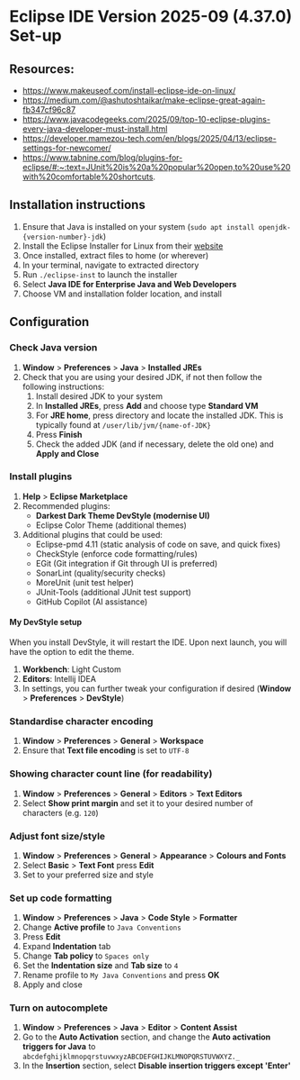 # Eclipse IDE Version 2025-09 (4.37.0) Set-up

## Resources:
- https://www.makeuseof.com/install-eclipse-ide-on-linux/
- https://medium.com/@ashutoshtaikar/make-eclipse-great-again-fb347cf96c87
- https://www.javacodegeeks.com/2025/09/top-10-eclipse-plugins-every-java-developer-must-install.html
- https://developer.mamezou-tech.com/en/blogs/2025/04/13/eclipse-settings-for-newcomer/
- https://www.tabnine.com/blog/plugins-for-eclipse/#:~:text=JUnit%20is%20a%20popular%20open,to%20use%20with%20comfortable%20shortcuts.

## Installation instructions
1. Ensure that Java is installed on your system (`sudo apt install openjdk-{version-number}-jdk`)
2. Install the Eclipse Installer for Linux from their [website](https://www.eclipse.org/downloads/packages/)
3. Once installed, extract files to home (or wherever)
4. In your terminal, navigate to extracted directory
5. Run `./eclipse-inst` to launch the installer
6. Select **Java IDE for Enterprise Java and Web Developers**
7. Choose VM and installation folder location, and install

## Configuration

### Check Java version
1. **Window** > **Preferences** > **Java** > **Installed JREs**
2. Check that you are using your desired JDK, if not then follow the following instructions:
   1. Install desired JDK to your system
   2. In **Installed JREs**, press **Add** and choose type **Standard VM**
   3. For **JRE home**, press directory and locate the installed JDK. This is typically found at `/user/lib/jvm/{name-of-JDK}`
   4. Press **Finish**
   5. Check the added JDK (and if necessary, delete the old one) and **Apply and Close**

### Install plugins
1. **Help** > **Eclipse Marketplace**
2. Recommended plugins:
   - **Darkest Dark Theme DevStyle (modernise UI)**
   - Eclipse Color Theme (additional themes)
3. Additional plugins that could be used:
   - Eclipse-pmd 4.11 (static analysis of code on save, and quick fixes)
   - CheckStyle (enforce code formatting/rules)
   - EGit (Git integration if Git through UI is preferred)
   - SonarLint (quality/security checks)
   - MoreUnit (unit test helper)
   - JUnit-Tools (additional JUnit test support)
   - GitHub Copilot (AI assistance)

#### My DevStyle setup
When you install DevStyle, it will restart the IDE. Upon next launch, you will have the option to edit the theme.
1. **Workbench**: Light Custom
2. **Editors**: Intellij IDEA
3. In settings, you can further tweak your configuration if desired (**Window** > **Preferences** > **DevStyle**)

### Standardise character encoding
1. **Window** > **Preferences** > **General** > **Workspace**
2. Ensure that **Text file encoding** is set to `UTF-8`

### Showing character count line (for readability)
1. **Window** > **Preferences** > **General** > **Editors** > **Text Editors**
2. Select **Show print margin** and set it to your desired number of characters (e.g. `120`)

### Adjust font size/style
1. **Window** > **Preferences** > **General** > **Appearance** > **Colours and Fonts**
2. Select **Basic** > **Text Font** press **Edit**
3. Set to your preferred size and style

### Set up code formatting
1. **Window** > **Preferences** > **Java** > **Code Style** > **Formatter**
2. Change **Active profile** to `Java Conventions`
3. Press **Edit**
4. Expand **Indentation** tab
5. Change **Tab policy** to `Spaces only`
6. Set the **Indentation size** and **Tab size** to `4`
7. Rename profile to `My Java Conventions` and press **OK**
8. Apply and close

### Turn on autocomplete
1. **Window** > **Preferences** > **Java** > **Editor** > **Content Assist**
2. Go to the **Auto Activation** section, and change the **Auto activation triggers for Java** to `abcdefghijklmnopqrstuvwxyzABCDEFGHIJKLMNOPQRSTUVWXYZ._`
3. In the **Insertion** section, select **Disable insertion triggers except 'Enter'**